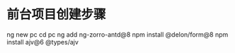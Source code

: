 # 前台项目创建步骤

ng new pc
cd pc
ng add ng-zorro-antd@8
npm install @delon/form@8
npm install ajv@6 @types/ajv
